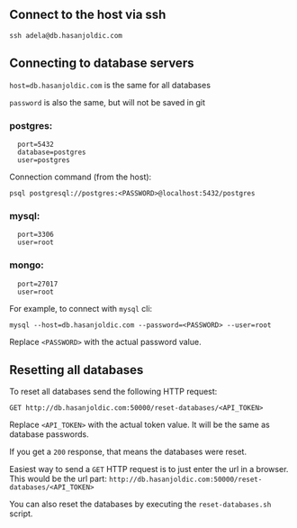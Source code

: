 ## Connect to the host via ssh

```
ssh adela@db.hasanjoldic.com
```

## Connecting to database servers

`host=db.hasanjoldic.com` is the same for all databases

`password` is also the same, but will not be saved in git

### postgres:

```
  port=5432
  database=postgres
  user=postgres
```

Connection command (from the host):

```
psql postgresql://postgres:<PASSWORD>@localhost:5432/postgres
```

### mysql:

```
  port=3306
  user=root
```

### mongo:

```
  port=27017
  user=root
```

For example, to connect with `mysql` cli:

```
mysql --host=db.hasanjoldic.com --password=<PASSWORD> --user=root
```

Replace `<PASSWORD>` with the actual password value.

## Resetting all databases

To reset all databases send the following HTTP request:

```
GET http://db.hasanjoldic.com:50000/reset-databases/<API_TOKEN>
```

Replace `<API_TOKEN>` with the actual token value. It will be the same as database passwords.

If you get a `200` response, that means the databases were reset.

Easiest way to send a `GET` HTTP request is to just enter the url in a browser.
This would be the url part: `http://db.hasanjoldic.com:50000/reset-databases/<API_TOKEN>`

You can also reset the databases by executing the `reset-databases.sh` script.
